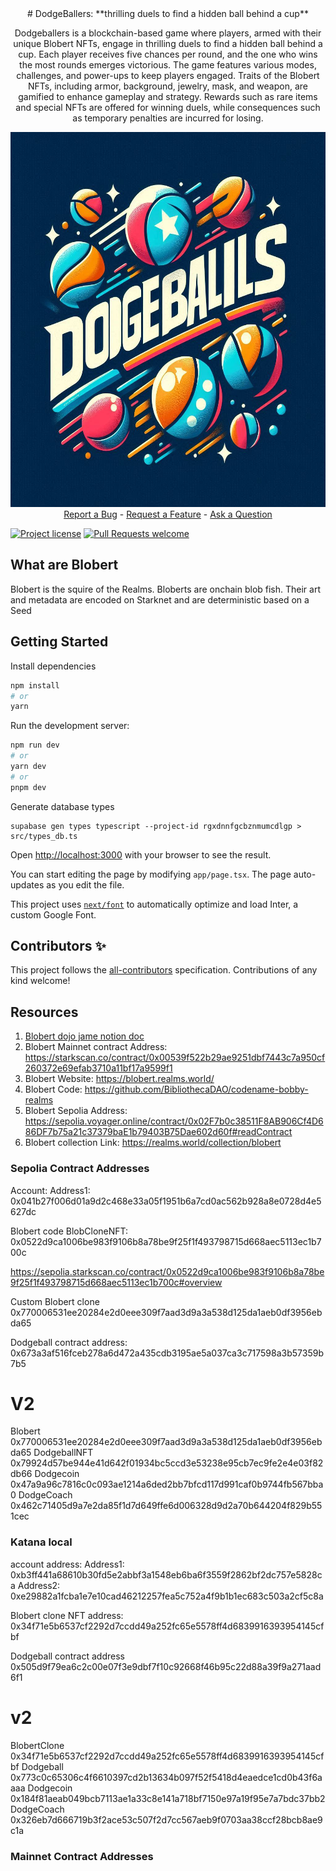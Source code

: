 <div align="center">
# DodgeBallers: **thrilling duels to find a hidden ball behind a cup**

Dodgeballers is a blockchain-based game where players, armed with their unique Blobert NFTs, engage in thrilling duels to find a hidden ball behind a cup. Each player receives five chances per round, and the one who wins the most rounds emerges victorious. The game features various modes, challenges, and power-ups to keep players engaged. Traits of the Blobert NFTs, including armor, background, jewelry, mask, and weapon, are gamified to enhance gameplay and strategy. Rewards such as rare items and special NFTs are offered for winning duels, while consequences such as temporary penalties are incurred for losing.






  <img src="docs/images/logo.jpeg" height="600" width="600">
  <br />
  <a href="https://github.com/satyambnsal/dodgeballers.git/issues/new?assignees=&labels=bug&template=01_BUG_REPORT.md&title=bug%3A+">Report a Bug</a>
  -
  <a href="https://github.com/satyambnsal/dodgeballers.git/issues/new?assignees=&labels=enhancement&template=02_FEATURE_REQUEST.md&title=feat%3A+">Request a Feature</a>
  -
  <a href="https://github.com/satyambnsal/dodgeballers.git/discussions">Ask a Question</a>
</div>


[![Project license](https://img.shields.io/github/license/satyambnsal/starknet-dapp.svg?style=flat-square)](LICENSE)
[![Pull Requests welcome](https://img.shields.io/badge/PRs-welcome-ff69b4.svg?style=flat-square)](https://github.com/satyambnsal/dodgeballers.git/issues?q=is%3Aissue+is%3Aopen+label%3A%22help+wanted%22)



## What are Blobert

Blobert is the squire of the Realms. Bloberts are onchain blob fish. Their art and metadata are encoded on Starknet and are deterministic based on a Seed


## Getting Started

Install dependencies
```bash
npm install
# or
yarn
```


Run the development server:

```bash
npm run dev
# or
yarn dev
# or
pnpm dev
```
Generate database types
```
supabase gen types typescript --project-id rgxdnnfgcbznmumcdlgp > src/types_db.ts
```

Open [http://localhost:3000](http://localhost:3000) with your browser to see the result.

You can start editing the page by modifying `app/page.tsx`. The page auto-updates as you edit the file.

This project uses [`next/font`](https://nextjs.org/docs/basic-features/font-optimization) to automatically optimize and load Inter, a custom Google Font.


## Contributors ✨

<!-- ALL-CONTRIBUTORS-LIST:START - Do not remove or modify this section -->
<!-- prettier-ignore-start -->
<!-- markdownlint-disable -->

<!-- markdownlint-restore -->
<!-- prettier-ignore-end -->

<!-- ALL-CONTRIBUTORS-LIST:END -->

This project follows the [all-contributors](https://github.com/all-contributors/all-contributors) specification. Contributions of any kind welcome!







## Resources

1. [Blobert dojo jame notion doc](https://organic-fur-4c6.notion.site/Blobert-x-Dojo-Game-Jam-4-2e0a8c5baa544267b624ef7aad1ecd97)
2. Blobert Mainnet contract Address: https://starkscan.co/contract/0x00539f522b29ae9251dbf7443c7a950cf260372e69efab3710a11bf17a9599f1
3. Blobert Website: https://blobert.realms.world/
4. Blobert Code: https://github.com/BibliothecaDAO/codename-bobby-realms
5. Blobert Sepolia Address: https://sepolia.voyager.online/contract/0x02F7b0c38511F8AB906Cf4D686DF7b75a21c37379baE1b79403B75Dae602d60f#readContract
6. Blobert collection Link: https://realms.world/collection/blobert




### Sepolia Contract Addresses 
Account:
Address1: 0x041b27f006d01a9d2c468e33a05f1951b6a7cd0ac562b928a8e0728d4e5627dc


Blobert code
BlobCloneNFT: 0x0522d9ca1006be983f9106b8a78be9f25f1f493798715d668aec5113ec1b700c

https://sepolia.starkscan.co/contract/0x0522d9ca1006be983f9106b8a78be9f25f1f493798715d668aec5113ec1b700c#overview


Custom Blobert clone 
0x770006531ee20284e2d0eee309f7aad3d9a3a538d125da1aeb0df3956ebda65

Dodgeball contract address:
0x673a3af516fceb278a6d472a435cdb3195ae5a037ca3c717598a3b57359b7b5


V2
===========================
Blobert
0x770006531ee20284e2d0eee309f7aad3d9a3a538d125da1aeb0df3956ebda65
DodgeballNFT
0x79924d57be944e41d642f01934bc5ccd3e53238e95cb7ec9fe2e4e03f82db66
Dodgecoin
0x47a9a96c7816c0c093ae1214a6ded2bb7bfcd117d991caf0b9744fb567bba0
DodgeCoach
0x462c71405d9a7e2da85f1d7d649ffe6d006328d9d2a70b644204f829b551cec


### Katana local

account address: 
Address1: 0xb3ff441a68610b30fd5e2abbf3a1548eb6ba6f3559f2862bf2dc757e5828ca
Address2: 0xe29882a1fcba1e7e10cad46212257fea5c752a4f9b1b1ec683c503a2cf5c8a

Blobert clone NFT address: 0x34f71e5b6537cf2292d7ccdd49a252fc65e5578ff4d6839916393954145cfbf

Dodgeball contract address
0x505d9f79ea6c2c00e07f3e9dbf7f10c92668f46b95c22d88a39f9a271aad6f1



v2
======
BlobertClone
0x34f71e5b6537cf2292d7ccdd49a252fc65e5578ff4d6839916393954145cfbf
Dodgeball
0x773c0c65306c4f6610397cd2b13634b097f52f5418d4eaedce1cd0b43f6aaaa
Dodgecoin
0x184f81aeab049bcb7113ae1a33c8e141a718bf7150e97a19f95e7a7bdc37bb2
DodgeCoach
0x326eb7d666719b3f2ace53c507f2d7cc567aeb9f0703aa38ccf28bcb8ae9c1a

### Mainnet Contract Addresses





